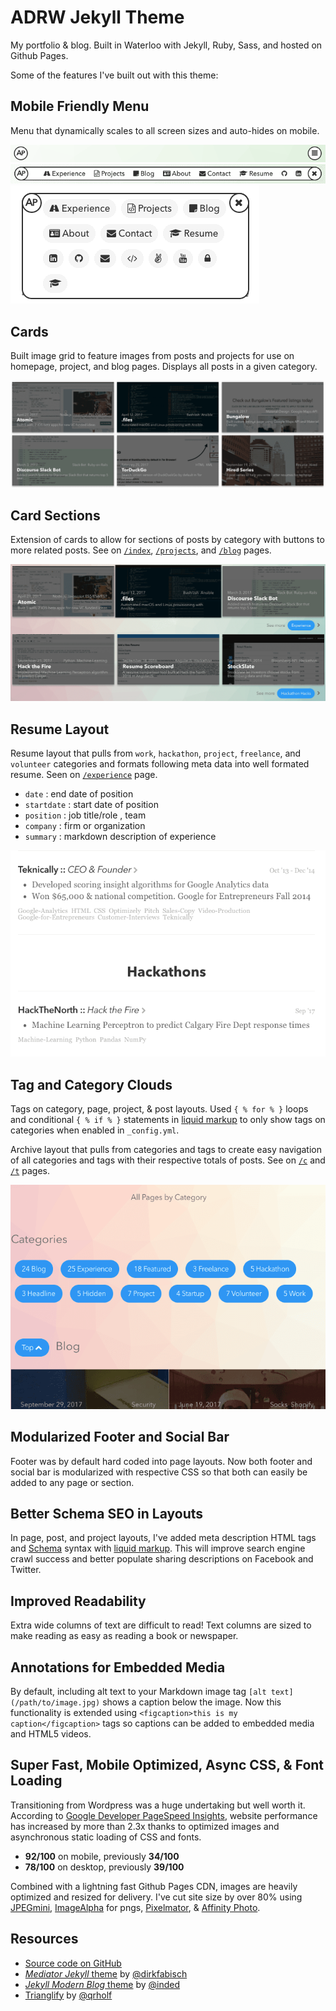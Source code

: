 ADRW Jekyll Theme
========

My portfolio & blog. Built in Waterloo with Jekyll, Ruby, Sass, and hosted on Github Pages.

Some of the features I've built out with this theme:

Mobile Friendly Menu
---
Menu that dynamically scales to all screen sizes and auto-hides on mobile.

![Desktop Menu Closed](/assets/article_images/adrw-jekyll/menu-closed-1c.png)
![Desktop Menu](/assets/article_images/adrw-jekyll/desktop-menu-1c.png)
![Mobile Menu](/assets/article_images/adrw-jekyll/mobile-menu-1c.png)

Cards
---
Built image grid to feature images from posts and projects for use on homepage, project, and blog pages. Displays all posts in a given category.

![Cards](/assets/article_images/adrw-jekyll/cards-1c.png)

Card Sections
---
Extension of cards to allow for sections of posts by category with buttons to more related posts. See on [`/index`](http://www.classic.andrew.fm), [`/projects`](http://www.classic.andrew.fmprojects), and [`/blog`](http://www.classic.andrew.fmblog) pages.

![Card Sections](/assets/article_images/adrw-jekyll/card_sections-2-1500c.png)

Resume Layout
---
Resume layout that pulls from `work`, `hackathon`, `project`, `freelance`, and `volunteer` categories and formats following meta data into well formated resume. Seen on [`/experience`](http://www.classic.andrew.fmexperience) page.
- `date` : end date of position
- `startdate` : start date of position
- `position` : job title/role , team
- `company` : firm or organization
- `summary` : markdown description of experience

![Resume Layout](/assets/article_images/adrw-jekyll/resume-1.png)

Tag and Category Clouds
---
Tags on category, page, project, &amp; post layouts. Used `{ % for % }` loops and conditional `{ % if % }` statements in [liquid markup](https://github.com/shopify/liquid/wiki/Liquid-for-Designers) to only show tags on categories when enabled in `_config.yml`.


Archive layout that pulls from categories and tags to create easy navigation of all categories and tags with their respective totals of posts. See on [`/c`](http://www.classic.andrew.fmc) and [`/t`](http://www.classic.andrew.fmt) pages.

![Category Cloud](/assets/article_images/adrw-jekyll/archive-cloud-1c.png)

Modularized Footer and Social Bar
---
Footer was by default hard coded into page layouts. Now both footer and social bar is modularized with respective CSS so that both can easily be added to any page or section.

Better Schema SEO in Layouts
---
In page, post, and project layouts, I've added meta description HTML tags and [Schema](http://schema.org/) syntax with [liquid markup](https://github.com/shopify/liquid/wiki/Liquid-for-Designers). This will improve search engine crawl success and better populate sharing descriptions on Facebook and Twitter.

Improved Readability
---
Extra wide columns of text are difficult to read! Text columns are sized to make reading as easy as reading a book or newspaper.

Annotations for Embedded Media
---
By default, including alt text to your Markdown image tag `[alt text](/path/to/image.jpg)` shows a caption below the image. Now this functionality is extended using `<figcaption>this is my caption</figcaption>` tags so captions can be added to embedded media and HTML5 videos.

Super Fast, Mobile Optimized, Async CSS, &amp; Font Loading
---
Transitioning from Wordpress was a huge undertaking but well worth it. According to [Google Developer PageSpeed Insights](https://developers.google.com/speed/pagespeed/insights/), website performance has increased by more than 2.3x thanks to optimized images and asynchronous static loading of CSS and fonts.

- **92/100** on mobile, previously **34/100**
- **78/100** on desktop, previously **39/100**

Combined with a lightning fast Github Pages CDN, images are heavily optimized and resized for delivery. I've cut site size by over 80% using [JPEGmini](http://www.jpegmini.com/), [ImageAlpha](https://pngmini.com/) for pngs, [Pixelmator](http://www.pixelmator.com/mac/), &amp; [Affinity Photo](https://affinity.serif.com/en-gb/photo/).

Resources
---
- [Source code on GitHub](https://github.com/adrw/adrw.github.io)
- [*Mediator Jekyll* theme](https://github.com/dirkfabisch/mediator) by [@dirkfabisch](https://twitter.com/dirkfabisch)
- [*Jekyll Modern Blog* theme](https://github.com/inded/Jekyll_modern-blog) by [@inded](https://github.com/inded)
- [Trianglify](https://github.com/qrohlf/trianglify) by [@qrholf](http://qrohlf.com/)
